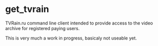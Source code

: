 # get_tvrain
TVRain.ru command line client intended to provide access to the video archive for registered paying users.

This is very much a work in progress, basicaly not useable yet.
